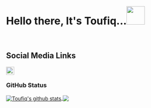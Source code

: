 # Hello there, It's Toufiq...<img src="https://media.giphy.com/media/12oufCB0MyZ1Go/giphy.gif" width="50"></h2>
<br>

## Social Media Links

<a href="https://www.linkedin.com/in/toufiqahmedshr/">
  <img align="left" alt="Toufiq's LinkedIn" width="22px" src="https://raw.githubusercontent.com/peterthehan/peterthehan/master/assets/linkedin.svg" />
</a>

<br>

### GitHub Status

<a href="https://github.com/toufiq-ahmed/github-readme-stats">
  <img align="center" src="https://github-readme-stats.vercel.app/api?username=toufiq-ahmed&show_icons=true&count_private=true" alt="Toufiq's github stats" />
</a>

<a href="https://github.com/toufiq-ahmed/github-readme-stats">
  <img align="center" src="https://github-readme-stats.vercel.app/api/top-langs/?username=toufiq-ahmed=compact" />
</a>
